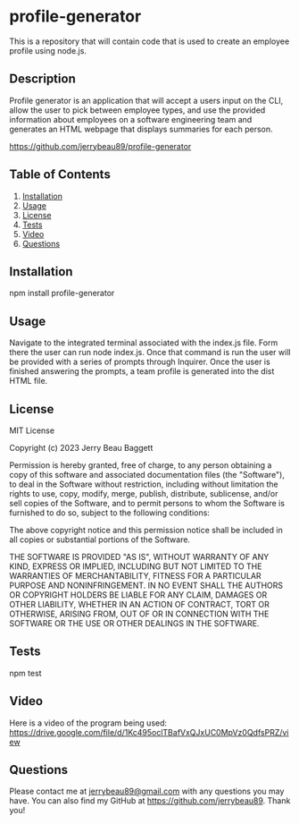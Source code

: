 # profile-generator
This is a repository that will contain code that is used to create an employee profile using node.js. 


## Description
Profile generator is an application that will accept a users input on the CLI, allow the user to pick between employee types, and use the provided information about employees on a software engineering team and generates an HTML webpage that displays summaries for each person.

https://github.com/jerrybeau89/profile-generator


 ## Table of Contents
  
  1. [Installation](#installation)
  2. [Usage](#usage)
  3. [License](#license)
  4. [Tests](#tests)
  5. [Video](#video)
  6. [Questions](#questions)

## Installation
npm install profile-generator

## Usage
Navigate to the integrated terminal associated with the index.js file. Form there the user can run node index.js. Once that command is run the user will be provided with a series of prompts through Inquirer. Once the user is finished answering the prompts, a team profile is generated into the dist HTML file. 

## License

MIT License

Copyright (c) 2023 Jerry Beau Baggett

Permission is hereby granted, free of charge, to any person obtaining a copy
of this software and associated documentation files (the "Software"), to deal
in the Software without restriction, including without limitation the rights
to use, copy, modify, merge, publish, distribute, sublicense, and/or sell
copies of the Software, and to permit persons to whom the Software is
furnished to do so, subject to the following conditions:

The above copyright notice and this permission notice shall be included in all
copies or substantial portions of the Software.

THE SOFTWARE IS PROVIDED "AS IS", WITHOUT WARRANTY OF ANY KIND, EXPRESS OR
IMPLIED, INCLUDING BUT NOT LIMITED TO THE WARRANTIES OF MERCHANTABILITY,
FITNESS FOR A PARTICULAR PURPOSE AND NONINFRINGEMENT. IN NO EVENT SHALL THE
AUTHORS OR COPYRIGHT HOLDERS BE LIABLE FOR ANY CLAIM, DAMAGES OR OTHER
LIABILITY, WHETHER IN AN ACTION OF CONTRACT, TORT OR OTHERWISE, ARISING FROM,
OUT OF OR IN CONNECTION WITH THE SOFTWARE OR THE USE OR OTHER DEALINGS IN THE
SOFTWARE.

## Tests
npm test

## Video
Here is a video of the program being used: https://drive.google.com/file/d/1Kc495oclTBafVxQJxUC0MpVz0QdfsPRZ/view
## Questions

  Please contact me at jerrybeau89@gmail.com with any questions you may have. You can also find my GitHub at https://github.com/jerrybeau89. Thank you! 